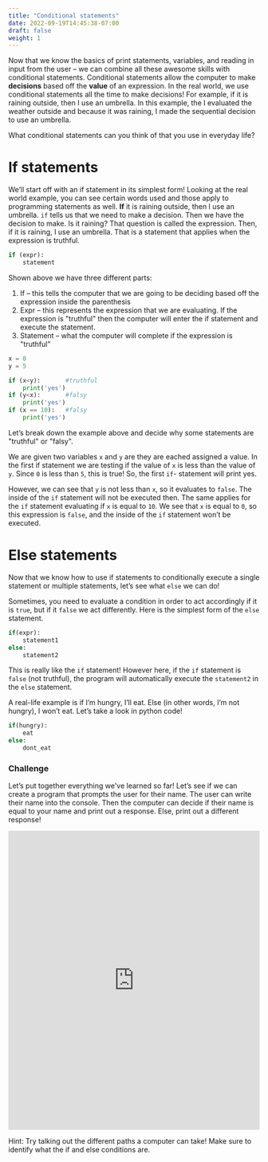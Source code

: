 ```yaml
---
title: "Conditional statements"
date: 2022-09-19T14:45:38-07:00
draft: false
weight: 1
---
```


Now that we know the basics of print statements, variables, and reading in input from the user – we can combine all these awesome skills with conditional statements. Conditional statements allow the computer to make **decisions** based off the **value** of an expression. In the real world, we use conditional statements all the time to make decisions! For example, if it is raining outside, then I use an umbrella. In this example, the I evaluated the weather outside and because it was raining, I made the sequential decision to use an umbrella.

What conditional statements can you think of that you use in everyday life?

# If statements

We’ll start off with an if statement in its simplest form! Looking at the real world example, you can see certain words used and those apply to programming statements as well. **If** it is raining outside, then I use an umbrella. `if` tells us that we need to make a decision. Then we have the decision to make. Is it raining? That question is called the expression. Then, if it is raining, I use an umbrella. That is a statement that applies when the expression is truthful.

```python
if (expr):
    statement
```


Shown above we have three different parts:

1. If – this tells the computer that we are going to be deciding based off the expression inside the parenthesis
2. Expr – this represents the expression that we are evaluating. If the expression is "truthful" then the computer will enter the if statement and execute the statement.
3. Statement – what the computer will complete if the expression is "truthful"

```python
x = 0
y = 5

if (x<y):       #truthful
    print('yes')
if (y<x):       #falsy
    print('yes')
if (x == 10):   #falsy
    print('yes')
```

Let’s break down the example above and decide why some statements are "truthful" or "falsy".

We are given two variables `x` and `y` are they are eached assigned a value. In the first if statement we are testing if the value of `x` is less than the value of `y`. Since `0` is less than `5`, this is true! So, the first `if`- statement will print yes.

However, we can see that `y` is not less than `x`, so it evaluates to `false`. The inside of the `if` statement will not be executed then. The same applies for the `if` statement evaluating if `x` is equal to `10`. We see that `x` is equal to `0`, so this expression is `false`, and the inside of the `if` statement won’t be executed.

# Else statements

Now that we know how to use if statements to conditionally execute a single statement or multiple statements, let’s see what `else` we can do!

Sometimes, you need to evaluate a condition in order to act accordingly if it is `true`, but if it `false` we act differently. Here is the simplest form of the `else` statement.

```python
if(expr):
    statement1
else: 
    statement2
```    

This is really like the `if` statement! However here, if the `if` statement is `false` (not truthful), the program will automatically execute the `statement2` in the `else` statement.

A real-life example is if I’m hungry, I’ll eat. Else (in other words, I’m not hungry), I won’t eat. Let’s take a look in python code!

```python
if(hungry):
    eat
else:
    dont_eat
```

### Challenge

Let’s put together everything we've learned so far! Let’s see if we can create a program that prompts the user for their name. The user can write their name into the console. Then the computer can decide if their name is equal to your name and print out a response. Else, print out a different response!

<iframe height="600px" width="100%" 
 src="https://repl.it/@nuevofoundation/python-blank?lite=true" scrolling="no" frameborder="no" allowtransparency="true" allowfullscreen="true" sandbox="allow-forms allow-pointer-lock allow-popups allow-same-origin allow-scripts allow-modals"></iframe>

Hint: Try talking out the different paths a computer can take! Make sure to identify what the if and else conditions are.